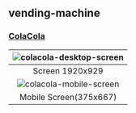 ## vending-machine

### [ColaCola](https://dahhnym.github.io/vending-machine/index.html)

|![colacola-desktop-screen](https://user-images.githubusercontent.com/74545780/142732004-a1cf74bc-1b69-4258-8a40-4edc6395cabb.png)|
|:-:|
|Screen 1920x929|
|![colacola-mobile-screen](https://user-images.githubusercontent.com/74545780/142731969-62dd39bc-fa45-43c8-a4dc-51565dc48f9a.gif)|
|Mobile Screen(375x667)|


